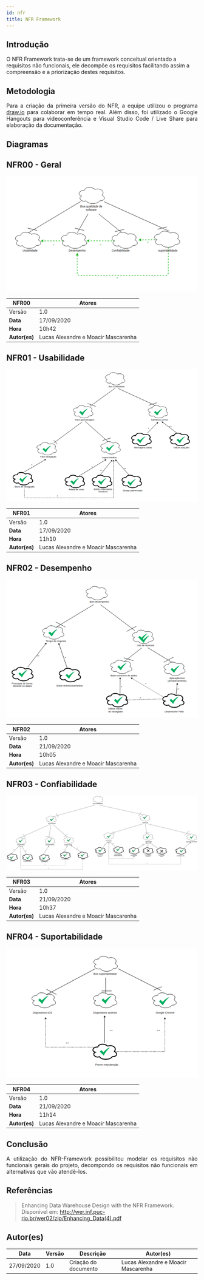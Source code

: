```yaml
---
id: nfr
title: NFR Framework
---
```



## Introdução

<p align = "justify">

O NFR Framework trata-se de um framework conceitual orientado a requisitos não funcionais, ele decompõe os requisitos facilitando assim a compreensão e a priorização destes requisitos.

</p>

## Metodologia

<p align = "justify">
Para a criação da primeira versão do NFR, a equipe utilizou o programa <a href="https://app.diagrams.net/">draw.io</a> para colaborar em tempo real. Além disso, foi utilizado o Google Hangouts para videoconferência e Visual Studio Code / Live Share para elaboração da documentação.
</p>

## Diagramas


## NFR00 - Geral 


[![Geral](../assets/NFR/nfr_geral.png)](../assets/NFR/nfr_geral.png)


| NFR00 | Atores |  
|--|--|
|Versão| 1.0 | 
|**Data**| 17/09/2020 |
|**Hora**| 10h42 |
|**Autor(es)**| Lucas Alexandre e Moacir Mascarenha |

## NFR01 - Usabilidade 


[![Usabilidade](../assets/NFR/nfr_usabilidade.png)](../assets/NFR/nfr_geral.png)


| NFR01 | Atores |  
|--|--|
|Versão| 1.0 | 
|**Data**| 17/09/2020 |
|**Hora**| 11h10 |
|**Autor(es)**| Lucas Alexandre e Moacir Mascarenha |

## NFR02 - Desempenho 


[![Desempenho](../assets/NFR/nfr_desempenho.png)](../assets/NFR/nfr_desempenho.png)


| NFR02 | Atores |  
|--|--|
|Versão| 1.0 | 
|**Data**| 21/09/2020 |
|**Hora**| 10h05 |
|**Autor(es)**| Lucas Alexandre e Moacir Mascarenha |

## NFR03 - Confiabilidade 


[![Confiabilidade](../assets/NFR/nfr_confiabilidade.png)](../assets/NFR/nfr_confiabilidade.png)


| NFR03 | Atores |  
|--|--|
|Versão| 1.0 | 
|**Data**| 21/09/2020 |
|**Hora**| 10h37 |
|**Autor(es)**| Lucas Alexandre e Moacir Mascarenha |

## NFR04 - Suportabilidade 


[![Suportabilidade](../assets/NFR/nfr_suportabilidade.png)](../assets/NFR/nfr_suportabilidade.png)


| NFR04 | Atores |  
|--|--|
|Versão| 1.0 | 
|**Data**| 21/09/2020 |
|**Hora**| 11h14 |
|**Autor(es)**| Lucas Alexandre e Moacir Mascarenha |

## Conclusão

<p align = "justify">
A utilização do NFR-Framework possibilitou modelar os requisitos não funcionais gerais do projeto, decompondo os requisitos não funcionais em alternativas que vão atendê-los. 
</p>

## Referências

> Enhancing Data Warehouse Design with the NFR Framework. Disponível em: http://wer.inf.puc-rio.br/wer02/zip/Enhancing_Data(4).pdf
 


## Autor(es)

| Data | Versão | Descrição | Autor(es) |
| -- | -- | -- | -- |
| 27/09/2020 | 1.0 | Criação do documento | Lucas Alexandre e Moacir Mascarenha | 